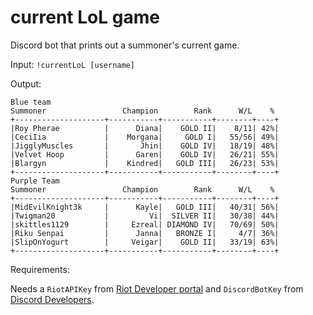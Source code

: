 # current LoL game

Discord bot that prints out a summoner's current game.

Input: `!currentLoL [username]`

Output:

```
Blue team
Summoner                 Champion        Rank      W/L    %
+--------------------+-----------+-----------+--------+----+
|Roy Pherae          |      Diana|    GOLD II|    8/11| 42%|
|CeciIia             |    Morgana|     GOLD I|   55/56| 49%|
|JigglyMuscles       |       Jhin|    GOLD IV|   18/19| 48%|
|Velvet Hoop         |      Garen|    GOLD IV|   26/21| 55%|
|Blargyn             |    Kindred|   GOLD III|   26/23| 53%|
+--------------------+-----------+-----------+--------+----+
Purple Team
Summoner                 Champion        Rank      W/L    %
+--------------------+-----------+-----------+--------+----+
|MidEvilKnight3k     |      Kayle|   GOLD III|   40/31| 56%|
|Twigman20           |         Vi|  SILVER II|   30/38| 44%|
|skittles1129        |     Ezreal| DIAMOND IV|   70/69| 50%|
|Riku Senpai         |      Janna|   BRONZE I|     4/7| 36%|
|SlipOnYogurt        |     Veigar|    GOLD II|   33/19| 63%|
+--------------------+-----------+-----------+--------+----+
```

Requirements:

Needs a `RiotAPIKey` from [Riot Developer portal](https://developer.riotgames.com/) and `DiscordBotKey` from [Discord Developers](https://discordapp.com/developer).
